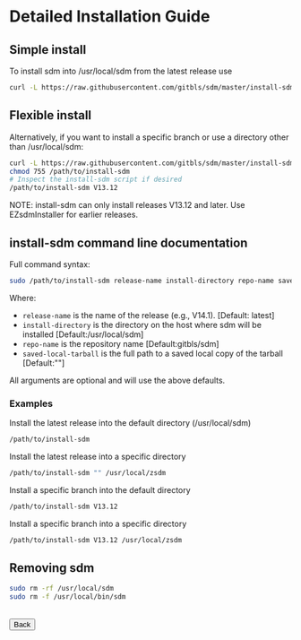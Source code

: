 # Detailed Installation Guide

## Simple install

To install sdm into /usr/local/sdm from the latest release use

```sh
curl -L https://raw.githubusercontent.com/gitbls/sdm/master/install-sdm | bash
```

## Flexible install

Alternatively, if you want to install a specific branch or use a directory other than /usr/local/sdm:
```sh
curl -L https://raw.githubusercontent.com/gitbls/sdm/master/install-sdm -o /path/to/install-sdm
chmod 755 /path/to/install-sdm
# Inspect the install-sdm script if desired
/path/to/install-sdm V13.12
```
NOTE: install-sdm can only install releases V13.12 and later. Use EZsdmInstaller for earlier releases.

## install-sdm command line documentation

Full command syntax:

```sh
sudo /path/to/install-sdm release-name install-directory repo-name saved-local-tarball
```
Where:

* `release-name` is the name of the release (e.g., V14.1). [Default: latest]
* `install-directory` is the directory on the host where sdm will be installed [Default:/usr/local/sdm]
* `repo-name` is the repository name [Default:gitbls/sdm]
* `saved-local-tarball` is the full path to a saved local copy of the tarball [Default:""]

All arguments are optional and will use the above defaults.

### Examples

Install the latest release into the default directory (/usr/local/sdm)

```sh
/path/to/install-sdm
```
Install the latest release into a specific directory
```sh
/path/to/install-sdm "" /usr/local/zsdm
```

Install a specific branch into the default directory
```sh
/path/to/install-sdm V13.12
```
Install a specific branch into a specific directory
```sh
/path/to/install-sdm V13.12 /usr/local/zsdm
```

## Removing sdm

```sh
sudo rm -rf /usr/local/sdm
sudo rm -f /usr/local/bin/sdm
```

<br>
<form>
<input type="button" value="Back" onclick="history.back()">
</form>
